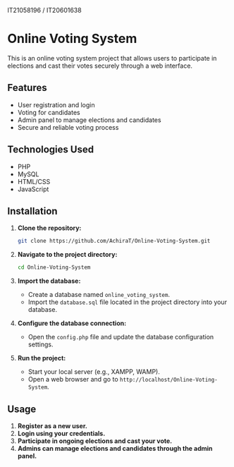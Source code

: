 IT21058196 / IT20601638

# Online Voting System

This is an online voting system project that allows users to participate in elections and cast their votes securely through a web interface.

## Features

- User registration and login
- Voting for candidates
- Admin panel to manage elections and candidates
- Secure and reliable voting process

## Technologies Used

- PHP
- MySQL
- HTML/CSS
- JavaScript

## Installation

1. **Clone the repository:**

   ```bash
   git clone https://github.com/AchiraT/Online-Voting-System.git
   ```

2. **Navigate to the project directory:**

   ```bash
   cd Online-Voting-System
   ```

3. **Import the database:**

   - Create a database named `online_voting_system`.
   - Import the `database.sql` file located in the project directory into your database.

4. **Configure the database connection:**

   - Open the `config.php` file and update the database configuration settings.

5. **Run the project:**

   - Start your local server (e.g., XAMPP, WAMP).
   - Open a web browser and go to `http://localhost/Online-Voting-System`.

## Usage

1. **Register as a new user.**
2. **Login using your credentials.**
3. **Participate in ongoing elections and cast your vote.**
4. **Admins can manage elections and candidates through the admin panel.**
